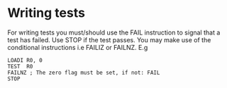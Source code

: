 # Writing tests

For writing tests you must/should use the FAIL instruction to signal
that a test has failed. Use STOP if the test passes. You may make use of
the conditional instructions i.e FAILIZ or FAILNZ. E.g

```
LOADI R0, 0
TEST  R0
FAILNZ ; The zero flag must be set, if not: FAIL
STOP
```
